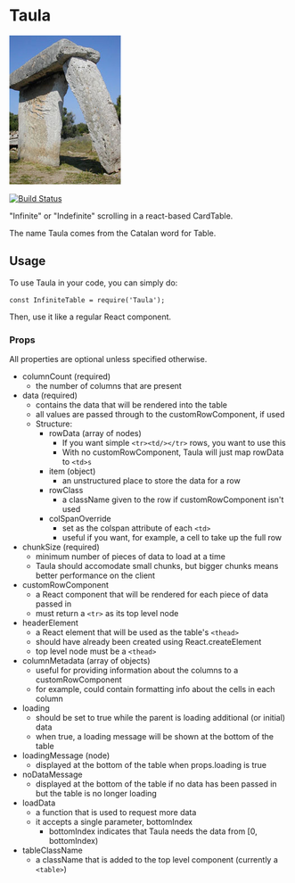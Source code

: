 # Taula

![Taula](./Taula.jpg)

[![Build Status](https://travis-ci.org/tnwinc/Taula.svg?branch=master)](https://travis-ci.org/tnwinc/Taula)

"Infinite" or "Indefinite" scrolling in a react-based CardTable.

The name Taula comes from the Catalan word for Table.


## Usage

To use Taula in your code, you can simply do:
```
const InfiniteTable = require('Taula');
```

Then, use it like a regular React component.

### Props
All properties are optional unless specified otherwise.

- columnCount (required)
  - the number of columns that are present
- data (required)
  - contains the data that will be rendered into the table
  - all values are passed through to the customRowComponent, if used
  - Structure:
    - rowData (array of nodes)
      - If you want simple `<tr><td/></tr>` rows, you want to use this
      - With no customRowComponent, Taula will just map rowData to `<td>s`
    - item (object)
      - an unstructured place to store the data for a row
    - rowClass
      - a className given to the row if customRowComponent isn't used
    - colSpanOverride
      - set as the colspan attribute of each `<td>`
      - useful if you want, for example, a cell to take up the full row
- chunkSize (required)
  - minimum number of pieces of data to load at a time
  - Taula should accomodate small chunks, but bigger chunks means better performance on the client
- customRowComponent
  - a React component that will be rendered for each piece of data passed in
  - must return a `<tr>` as its top level node
- headerElement
  - a React element that will be used as the table's `<thead>`
  - should have already been created using React.createElement
  - top level node must be a `<thead>`
- columnMetadata (array of objects)
  - useful for providing information about the columns to a customRowComponent
  - for example, could contain formatting info about the cells in each column
- loading
  - should be set to true while the parent is loading additional (or initial) data
  - when true, a loading message will be shown at the bottom of the table
- loadingMessage (node)
  - displayed at the bottom of the table when props.loading is true
- noDataMessage
  - displayed at the bottom of the table if no data has been passed in but the table is no longer loading
- loadData
  - a function that is used to request more data
  - it accepts a single parameter, bottomIndex
    - bottomIndex indicates that Taula needs the data from [0, bottomIndex)
- tableClassName
  - a className that is added to the top level component (currently a `<table>`)
